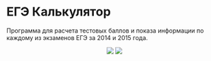 <h1>ЕГЭ Калькулятор</h1>
<p>Программа для расчета тестовых баллов и показа информации по каждому из экзаменов ЕГЭ за 2014 и 2015 года.<p>
<p align="center">
  <img src="https://image.ibb.co/geAdkd/1.jpg">
  <img src="https://image.ibb.co/bPkYJy/2.jpg">
</p>
